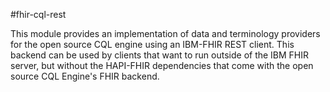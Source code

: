 #fhir-cql-rest

This module provides an implementation of data and terminology providers for the open source CQL engine using an IBM-FHIR REST client. This backend can be used by clients that want to run outside of the IBM FHIR server, but without the HAPI-FHIR dependencies that come with the open source CQL Engine's FHIR backend.